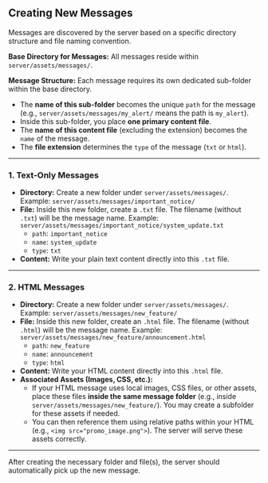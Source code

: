 ## Creating New Messages

Messages are discovered by the server based on a specific directory structure and file naming convention.

**Base Directory for Messages:**
All messages reside within `server/assets/messages/`.

**Message Structure:**
Each message requires its own dedicated sub-folder within the base directory.
- The **name of this sub-folder** becomes the unique `path` for the message (e.g., `server/assets/messages/my_alert/` means the path is `my_alert`).
- Inside this sub-folder, you place **one primary content file**.
- The **name of this content file** (excluding the extension) becomes the `name` of the message.
- The **file extension** determines the `type` of the message (`txt` or `html`).

---

### 1. Text-Only Messages

- **Directory:** Create a new folder under `server/assets/messages/`.
  Example: `server/assets/messages/important_notice/`
- **File:** Inside this new folder, create a `.txt` file. The filename (without `.txt`) will be the message name.
  Example: `server/assets/messages/important_notice/system_update.txt`
  - `path`: `important_notice`
  - `name`: `system_update`
  - `type`: `txt`
- **Content:** Write your plain text content directly into this `.txt` file.

---

### 2. HTML Messages

- **Directory:** Create a new folder under `server/assets/messages/`.
  Example: `server/assets/messages/new_feature/`
- **File:** Inside this new folder, create an `.html` file. The filename (without `.html`) will be the message name.
  Example: `server/assets/messages/new_feature/announcement.html`
  - `path`: `new_feature`
  - `name`: `announcement`
  - `type`: `html`
- **Content:** Write your HTML content directly into this `.html` file.
- **Associated Assets (Images, CSS, etc.):**
  - If your HTML message uses local images, CSS files, or other assets, place these files **inside the same message folder** (e.g., inside `server/assets/messages/new_feature/`). You may create a subfolder for these assets if needed.
  - You can then reference them using relative paths within your HTML (e.g., `<img src="promo_image.png">`). The server will serve these assets correctly.

---

After creating the necessary folder and file(s), the server should automatically pick up the new message.
